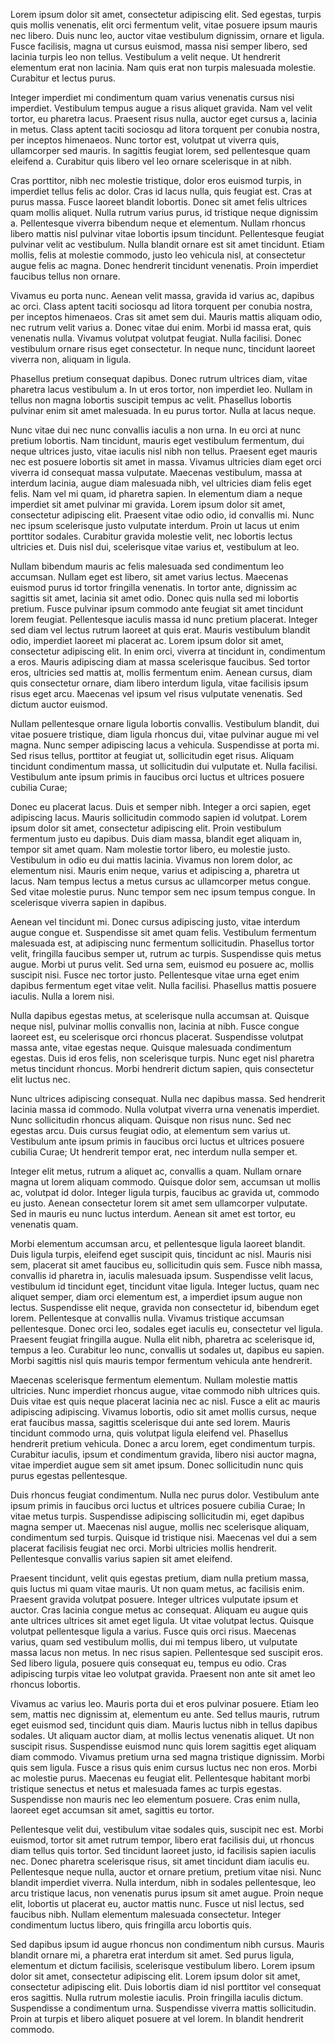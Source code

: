 Lorem ipsum dolor sit amet, consectetur adipiscing elit. Sed egestas, turpis quis mollis venenatis, elit orci fermentum velit, vitae posuere ipsum mauris nec libero. Duis nunc leo, auctor vitae vestibulum dignissim, ornare et ligula. Fusce facilisis, magna ut cursus euismod, massa nisi semper libero, sed lacinia turpis leo non tellus. Vestibulum a velit neque. Ut hendrerit elementum erat non lacinia. Nam quis erat non turpis malesuada molestie. Curabitur et lectus purus.



Integer imperdiet mi condimentum quam varius venenatis cursus nisi imperdiet. Vestibulum tempus augue a risus aliquet gravida. Nam vel velit tortor, eu pharetra lacus. Praesent risus nulla, auctor eget cursus a, lacinia in metus. Class aptent taciti sociosqu ad litora torquent per conubia nostra, per inceptos himenaeos. Nunc tortor est, volutpat ut viverra quis, ullamcorper sed mauris. In sagittis feugiat lorem, sed pellentesque quam eleifend a. Curabitur quis libero vel leo ornare scelerisque in at nibh.



Cras porttitor, nibh nec molestie tristique, dolor eros euismod turpis, in imperdiet tellus felis ac dolor. Cras id lacus nulla, quis feugiat est. Cras at purus massa. Fusce laoreet blandit lobortis. Donec sit amet felis ultrices quam mollis aliquet. Nulla rutrum varius purus, id tristique neque dignissim a. Pellentesque viverra bibendum neque et elementum. Nullam rhoncus libero mattis nisl pulvinar vitae lobortis ipsum tincidunt. Pellentesque feugiat pulvinar velit ac vestibulum. Nulla blandit ornare est sit amet tincidunt. Etiam mollis, felis at molestie commodo, justo leo vehicula nisl, at consectetur augue felis ac magna. Donec hendrerit tincidunt venenatis. Proin imperdiet faucibus tellus non ornare.



Vivamus eu porta nunc. Aenean velit massa, gravida id varius ac, dapibus ac orci. Class aptent taciti sociosqu ad litora torquent per conubia nostra, per inceptos himenaeos. Cras sit amet sem dui. Mauris mattis aliquam odio, nec rutrum velit varius a. Donec vitae dui enim. Morbi id massa erat, quis venenatis nulla. Vivamus volutpat volutpat feugiat. Nulla facilisi. Donec vestibulum ornare risus eget consectetur. In neque nunc, tincidunt laoreet viverra non, aliquam in ligula.



Phasellus pretium consequat dapibus. Donec rutrum ultrices diam, vitae pharetra lacus vestibulum a. In ut eros tortor, non imperdiet leo. Nullam in tellus non magna lobortis suscipit tempus ac velit. Phasellus lobortis pulvinar enim sit amet malesuada. In eu purus tortor. Nulla at lacus neque.



Nunc vitae dui nec nunc convallis iaculis a non urna. In eu orci at nunc pretium lobortis. Nam tincidunt, mauris eget vestibulum fermentum, dui neque ultrices justo, vitae iaculis nisl nibh non tellus. Praesent eget mauris nec est posuere lobortis sit amet in massa. Vivamus ultricies diam eget orci viverra id consequat massa vulputate. Maecenas vestibulum, massa at interdum lacinia, augue diam malesuada nibh, vel ultricies diam felis eget felis. Nam vel mi quam, id pharetra sapien. In elementum diam a neque imperdiet sit amet pulvinar mi gravida. Lorem ipsum dolor sit amet, consectetur adipiscing elit. Praesent vitae odio odio, id convallis mi. Nunc nec ipsum scelerisque justo vulputate interdum. Proin ut lacus ut enim porttitor sodales. Curabitur gravida molestie velit, nec lobortis lectus ultricies et. Duis nisl dui, scelerisque vitae varius et, vestibulum at leo.



Nullam bibendum mauris ac felis malesuada sed condimentum leo accumsan. Nullam eget est libero, sit amet varius lectus. Maecenas euismod purus id tortor fringilla venenatis. In tortor ante, dignissim ac sagittis sit amet, lacinia sit amet odio. Donec quis nulla sed mi lobortis pretium. Fusce pulvinar ipsum commodo ante feugiat sit amet tincidunt lorem feugiat. Pellentesque iaculis massa id nunc pretium placerat. Integer sed diam vel lectus rutrum laoreet at quis erat. Mauris vestibulum blandit odio, imperdiet laoreet mi placerat ac. Lorem ipsum dolor sit amet, consectetur adipiscing elit. In enim orci, viverra at tincidunt in, condimentum a eros. Mauris adipiscing diam at massa scelerisque faucibus. Sed tortor eros, ultricies sed mattis at, mollis fermentum enim. Aenean cursus, diam quis consectetur ornare, diam libero interdum ligula, vitae facilisis ipsum risus eget arcu. Maecenas vel ipsum vel risus vulputate venenatis. Sed dictum auctor euismod.



Nullam pellentesque ornare ligula lobortis convallis. Vestibulum blandit, dui vitae posuere tristique, diam ligula rhoncus dui, vitae pulvinar augue mi vel magna. Nunc semper adipiscing lacus a vehicula. Suspendisse at porta mi. Sed risus tellus, porttitor at feugiat ut, sollicitudin eget risus. Aliquam tincidunt condimentum massa, ut sollicitudin dui vulputate et. Nulla facilisi. Vestibulum ante ipsum primis in faucibus orci luctus et ultrices posuere cubilia Curae;



Donec eu placerat lacus. Duis et semper nibh. Integer a orci sapien, eget adipiscing lacus. Mauris sollicitudin commodo sapien id volutpat. Lorem ipsum dolor sit amet, consectetur adipiscing elit. Proin vestibulum fermentum justo eu dapibus. Duis diam massa, blandit eget aliquam in, tempor sit amet quam. Nam molestie tortor libero, eu molestie justo. Vestibulum in odio eu dui mattis lacinia. Vivamus non lorem dolor, ac elementum nisi. Mauris enim neque, varius et adipiscing a, pharetra ut lacus. Nam tempus lectus a metus cursus ac ullamcorper metus congue. Sed vitae molestie purus. Nunc tempor sem nec ipsum tempus congue. In scelerisque viverra sapien in dapibus.



Aenean vel tincidunt mi. Donec cursus adipiscing justo, vitae interdum augue congue et. Suspendisse sit amet quam felis. Vestibulum fermentum malesuada est, at adipiscing nunc fermentum sollicitudin. Phasellus tortor velit, fringilla faucibus semper ut, rutrum ac turpis. Suspendisse quis metus augue. Morbi ut purus velit. Sed urna sem, euismod eu posuere ac, mollis suscipit nisi. Fusce nec tortor justo. Pellentesque vitae urna eget enim dapibus fermentum eget vitae velit. Nulla facilisi. Phasellus mattis posuere iaculis. Nulla a lorem nisi.



Nulla dapibus egestas metus, at scelerisque nulla accumsan at. Quisque neque nisl, pulvinar mollis convallis non, lacinia at nibh. Fusce congue laoreet est, eu scelerisque orci rhoncus placerat. Suspendisse volutpat massa ante, vitae egestas neque. Quisque malesuada condimentum egestas. Duis id eros felis, non scelerisque turpis. Nunc eget nisl pharetra metus tincidunt rhoncus. Morbi hendrerit dictum sapien, quis consectetur elit luctus nec.



Nunc ultrices adipiscing consequat. Nulla nec dapibus massa. Sed hendrerit lacinia massa id commodo. Nulla volutpat viverra urna venenatis imperdiet. Nunc sollicitudin rhoncus aliquam. Quisque non risus nunc. Sed nec egestas arcu. Duis cursus feugiat odio, at elementum sem varius ut. Vestibulum ante ipsum primis in faucibus orci luctus et ultrices posuere cubilia Curae; Ut hendrerit tempor erat, nec interdum nulla semper et.



Integer elit metus, rutrum a aliquet ac, convallis a quam. Nullam ornare magna ut lorem aliquam commodo. Quisque dolor sem, accumsan ut mollis ac, volutpat id dolor. Integer ligula turpis, faucibus ac gravida ut, commodo eu justo. Aenean consectetur lorem sit amet sem ullamcorper vulputate. Sed in mauris eu nunc luctus interdum. Aenean sit amet est tortor, eu venenatis quam.



Morbi elementum accumsan arcu, et pellentesque ligula laoreet blandit. Duis ligula turpis, eleifend eget suscipit quis, tincidunt ac nisl. Mauris nisi sem, placerat sit amet faucibus eu, sollicitudin quis sem. Fusce nibh massa, convallis id pharetra in, iaculis malesuada ipsum. Suspendisse velit lacus, vestibulum id tincidunt eget, tincidunt vitae ligula. Integer luctus, quam nec aliquet semper, diam orci elementum est, a imperdiet ipsum augue non lectus. Suspendisse elit neque, gravida non consectetur id, bibendum eget lorem. Pellentesque at convallis nulla. Vivamus tristique accumsan pellentesque. Donec orci leo, sodales eget iaculis eu, consectetur vel ligula. Praesent feugiat fringilla augue. Nulla elit nibh, pharetra ac scelerisque id, tempus a leo. Curabitur leo nunc, convallis ut sodales ut, dapibus eu sapien. Morbi sagittis nisl quis mauris tempor fermentum vehicula ante hendrerit.



Maecenas scelerisque fermentum elementum. Nullam molestie mattis ultricies. Nunc imperdiet rhoncus augue, vitae commodo nibh ultrices quis. Duis vitae est quis neque placerat lacinia nec ac nisl. Fusce a elit ac mauris adipiscing adipiscing. Vivamus lobortis, odio sit amet mollis cursus, neque erat faucibus massa, sagittis scelerisque dui ante sed lorem. Mauris tincidunt commodo urna, quis volutpat ligula eleifend vel. Phasellus hendrerit pretium vehicula. Donec a arcu lorem, eget condimentum turpis. Curabitur iaculis, ipsum et condimentum gravida, libero nisi auctor magna, vitae imperdiet augue sem sit amet ipsum. Donec sollicitudin nunc quis purus egestas pellentesque.



Duis rhoncus feugiat condimentum. Nulla nec purus dolor. Vestibulum ante ipsum primis in faucibus orci luctus et ultrices posuere cubilia Curae; In vitae metus turpis. Suspendisse adipiscing sollicitudin mi, eget dapibus magna semper ut. Maecenas nisl augue, mollis nec scelerisque aliquam, condimentum sed turpis. Quisque id tristique nisi. Maecenas vel dui a sem placerat facilisis feugiat nec orci. Morbi ultricies mollis hendrerit. Pellentesque convallis varius sapien sit amet eleifend.



Praesent tincidunt, velit quis egestas pretium, diam nulla pretium massa, quis luctus mi quam vitae mauris. Ut non quam metus, ac facilisis enim. Praesent gravida volutpat posuere. Integer ultrices vulputate ipsum et auctor. Cras lacinia congue metus ac consequat. Aliquam eu augue quis ante ultrices ultrices sit amet eget ligula. Ut vitae volutpat lectus. Quisque volutpat pellentesque ligula a varius. Fusce quis orci risus. Maecenas varius, quam sed vestibulum mollis, dui mi tempus libero, ut vulputate massa lacus non metus. In nec risus sapien. Pellentesque sed suscipit eros. Sed libero ligula, posuere quis consequat eu, tempus eu odio. Cras adipiscing turpis vitae leo volutpat gravida. Praesent non ante sit amet leo rhoncus lobortis.



Vivamus ac varius leo. Mauris porta dui et eros pulvinar posuere. Etiam leo sem, mattis nec dignissim at, elementum eu ante. Sed tellus mauris, rutrum eget euismod sed, tincidunt quis diam. Mauris luctus nibh in tellus dapibus sodales. Ut aliquam auctor diam, at mollis lectus venenatis aliquet. Ut non suscipit risus. Suspendisse euismod nunc quis lorem sagittis eget aliquam diam commodo. Vivamus pretium urna sed magna tristique dignissim. Morbi quis sem ligula. Fusce a risus quis enim cursus luctus nec non eros. Morbi ac molestie purus. Maecenas eu feugiat elit. Pellentesque habitant morbi tristique senectus et netus et malesuada fames ac turpis egestas. Suspendisse non mauris nec leo elementum posuere. Cras enim nulla, laoreet eget accumsan sit amet, sagittis eu tortor.



Pellentesque velit dui, vestibulum vitae sodales quis, suscipit nec est. Morbi euismod, tortor sit amet rutrum tempor, libero erat facilisis dui, ut rhoncus diam tellus quis tortor. Sed tincidunt laoreet justo, id facilisis sapien iaculis nec. Donec pharetra scelerisque risus, sit amet tincidunt diam iaculis eu. Pellentesque neque nulla, auctor et ornare pretium, pretium vitae nisi. Nunc blandit imperdiet viverra. Nulla interdum, nibh in sodales pellentesque, leo arcu tristique lacus, non venenatis purus ipsum sit amet augue. Proin neque elit, lobortis ut placerat eu, auctor mattis nunc. Fusce ut nisl lectus, sed faucibus nibh. Nullam elementum malesuada consectetur. Integer condimentum luctus libero, quis fringilla arcu lobortis quis.



Sed dapibus ipsum id augue rhoncus non condimentum nibh cursus. Mauris blandit ornare mi, a pharetra erat interdum sit amet. Sed purus ligula, elementum et dictum facilisis, scelerisque vestibulum libero. Lorem ipsum dolor sit amet, consectetur adipiscing elit. Lorem ipsum dolor sit amet, consectetur adipiscing elit. Duis lobortis diam id nisl porttitor vel consequat eros sagittis. Nulla rutrum molestie iaculis. Proin fringilla iaculis dictum. Suspendisse a condimentum urna. Suspendisse viverra mattis sollicitudin. Proin at turpis et libero aliquet posuere at vel lorem. In blandit hendrerit commodo. 


